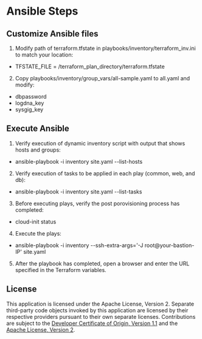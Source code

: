 # Ansible Steps

## Customize Ansible files 

1. Modify path of terraform.tfstate in playbooks/inventory/terraform_inv.ini to match your location:
- TFSTATE_FILE = /terraform_plan_directory/terraform.tfstate

2. Copy playbooks/inventory/group_vars/all-sample.yaml to all.yaml and modify:
- dbpassword
- logdna_key
- sysgig_key 


## Execute Ansible

1. Verify execution of dynamic inventory script with output that shows hosts and groups:
- ansible-playbook -i inventory site.yaml --list-hosts

2. Verify execution of tasks to be applied in each play (common, web, and db):
- ansible-playbook -i inventory site.yaml --list-tasks 

3. Before executing plays, verify the post porovisioning process has completed:
- cloud-init status

4. Execute the plays:
- ansible-playbook -i inventory --ssh-extra-args='-J root@your-bastion-IP' site.yaml

5. After the playbook has completed, open a browser and enter the URL specified in the Terraform variables.

## License

This application is licensed under the Apache License, Version 2.  Separate third-party code objects invoked by this application are licensed by their respective providers pursuant to their own separate licenses.  Contributions are subject to the [Developer Certificate of Origin, Version 1.1](https://developercertificate.org/) and the [Apache License, Version 2](https://www.apache.org/licenses/LICENSE-2.0.txt).

